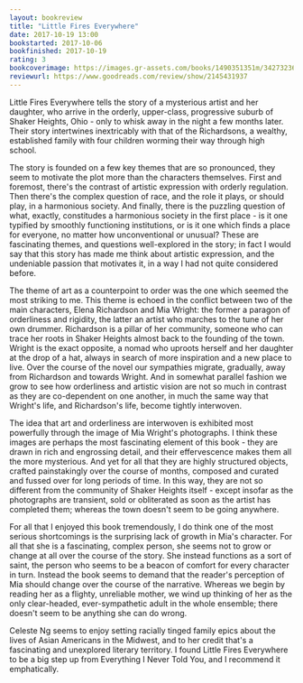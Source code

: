 ```yaml
---
layout: bookreview
title: "Little Fires Everywhere"
date: 2017-10-19 13:00
bookstarted: 2017-10-06
bookfinished: 2017-10-19
rating: 3
bookcoverimage: https://images.gr-assets.com/books/1490351351m/34273236.jpg
reviewurl: https://www.goodreads.com/review/show/2145431937
---
```


Little Fires Everywhere tells the story of a mysterious artist and her daughter, who arrive in the orderly, upper-class, progressive suburb of Shaker Heights, Ohio - only to whisk away in the night a few months later. Their story intertwines inextricably with that of the Richardsons, a wealthy, established family with four children worming their way through high school.



The story is founded on a few key themes that are so pronounced, they seem to motivate the plot more than the characters themselves. First and foremost, there's the contrast of artistic expression with orderly regulation. Then there's the complex question of race, and the role it plays, or should play, in a harmonious society. And finally, there is the puzzling question of what, exactly, constitudes a harmonious society in the first place - is it one typified by smoothly functioning institutions, or is it one which finds a place for everyone, no matter how unconventional or unusual? These are fascinating themes, and questions well-explored in the story; in fact I would say that this story has made me think about artistic expression, and the undeniable passion that motivates it, in a way I had not quite considered before.



The theme of art as a counterpoint to order was the one which seemed the most striking to me. This theme is echoed in the conflict between two of the main characters, Elena Richardson and Mia Wright: the former a paragon of orderliness and rigidity, the latter an artist who marches to the tune of her own drummer. Richardson is a pillar of her community, someone who can trace her roots in Shaker Heights almost back to the founding of the town. Wright is the exact opposite, a nomad who uproots herself and her daughter at the drop of a hat, always in search of more inspiration and a new place to live. Over the course of the novel our sympathies migrate, gradually, away from Richardson and towards Wright. And in somewhat parallel fashion we grow to see how orderliness and artistic vision are not so much in contrast as they are co-dependent on one another, in much the same way that Wright's life, and Richardson's life, become tightly interwoven.



The idea that art and orderliness are interwoven is exhibited most powerfully through the image of Mia Wright's photographs. I think these images are perhaps the most fascinating element of this book - they are drawn in rich and engrossing detail, and their effervescence makes them all the more mysterious. And yet for all that they are highly structured objects, crafted painstakingly over the course of months, composed and curated and fussed over for long periods of time. In this way, they are not so different from the community of Shaker Heights itself - except insofar as the photographs are transient, sold or obliterated as soon as the artist has completed them; whereas the town doesn't seem to be going anywhere.



For all that I enjoyed this book tremendously, I do think one of the most serious shortcomings is the surprising lack of growth in Mia's character. For all that she is a fascinating, complex person, she seems not to grow or change at all over the course of the story. She instead functions as a sort of saint, the person who seems to be a beacon of comfort for every character in turn. Instead the book seems to demand that the reader's perception of Mia should change over the course of the narrative. Whereas we begin by reading her as a flighty, unreliable mother, we wind up thinking of her as the only clear-headed, ever-sympathetic adult in the whole ensemble; there doesn't seem to be anything she can do wrong.



Celeste Ng seems to enjoy setting racially tinged family epics about the lives of Asian Americans in the Midwest, and to her credit that's a fascinating and unexplored literary territory. I found Little Fires Everywhere to be a big step up from Everything I Never Told You, and I recommend it emphatically.